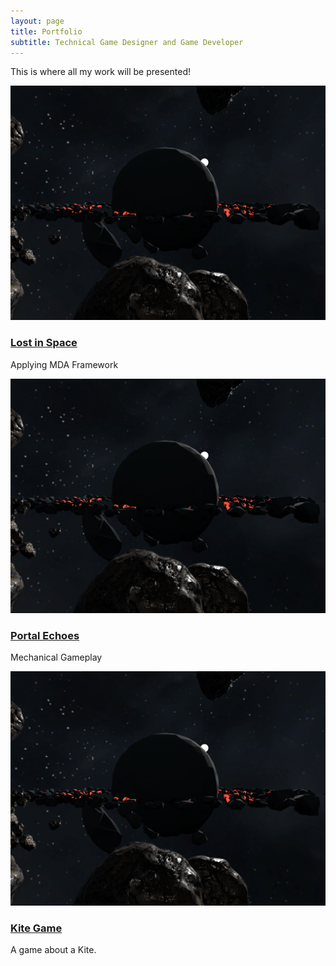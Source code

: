 ```yaml
---
layout: page
title: Portfolio
subtitle: Technical Game Designer and Game Developer
---
```


This is where all my work will be presented! 

<div class="row">
  <div class="col-4 col-6-medium col-12-small">
    <article class="box style2">
      <a href="https://sebastiansalas94.github.io/2024-10-19-Lost-In-Space" class="image featured"><img src="/assets/img/LostInSpace_Images/LostInSpace_Thumbnail-Image.png" alt=""></a>
      <h3><a href="[2024-10-19-Lost-In-Space](https://sebastiansalas94.github.io/2024-10-19-Lost-In-Space)">Lost in Space</a></h3>
      <p>Applying MDA Framework</p>
    </article>
  </div>
    <div class="col-4 col-6-medium col-12-small">
    <article class="box style2">
      <a href="_posts/porfolio/2024-10-19-Lost-In-Space" class="image featured"><img src="/assets/img/LostInSpace_Images/LostInSpace_Thumbnail-Image.png" alt=""></a>
      <h3><a href="_posts/porfolio/2024-10-19-Lost-In-Space">Portal Echoes</a></h3>
      <p>Mechanical Gameplay</p>
    </article>
  </div>
    <div class="col-4 col-6-medium col-12-small">
    <article class="box style2">
      <a href="_posts/porfolio/2024-10-19-Lost-In-Space.md" class="image featured"><img src="/assets/img/LostInSpace_Images/LostInSpace_Thumbnail-Image.png" alt=""></a>
      <h3><a href="_posts/porfolio/2024-10-19-Lost-In-Space.md">Kite Game</a></h3>
      <p>A game about a Kite.</p>
    </article>
  </div>
</div>
